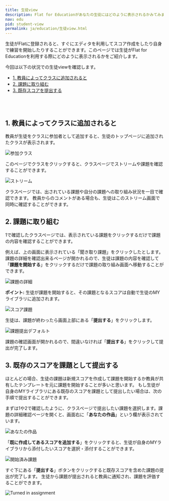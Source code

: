 ```yaml
---
title: 生徒view
description: Flat for Educationがあなたの生徒にはどのように表示されるかみてみましょう。
nav: edu
pid: student-view
permalink: ja/education/生徒view.html
---
```


生徒がFlatに登録されると、すぐにエディタを利用してスコア作成をしたり自身で練習を開始したりすることができます。このページでは生徒がFlat for Educationを利用する際にどのように表示されるかをご紹介します。

今回は以下の状況での生徒viewを確認します。

* [1. 教員によってクラスに追加されると](#class-and-student-stream)
* [2. 課題に取り組む](#work-on-an-assignment)
* [3. 既存スコアを提出する](#turn-in-an-existing-score-for-an-assignment)
<br>
<br>

## 1. 教員によってクラスに追加されると

教員が生徒をクラスに参加者として追加すると、生徒のトップページに追加されたクラスが表示されます。

![参加クラス](/help/assets/img/edu-ja/class-student-list.png)

このページでクラスをクリックすると、クラスページでストリームや課題を確認することができます。

![ストリーム](/help/assets/img/edu-ja/class-student-stream.png)

クラスページでは、出されている課題や自分の課題への取り組み状況を一目で確認できます。
教員からのコメントがある場合も、生徒はこのストリーム画面で同時に確認することができます。
<br>


## 2. 課題に取り組む

1で確認したクラスページでは、表示されている課題をクリックするだけで課題の内容を確認することができます。

例えば、上の画面に表示されている「聞き取り課題」をクリックしたとします。
課題の詳細を確認出来るページが開かれるので、生徒は課題の内容を確認して「**課題を開始する**」をクリックするだけで課題の取り組み画面へ移動することができます。

![課題の詳細](/help/assets/img/edu-ja/class-student-assignment-view.png)

**ポイント:** 生徒が課題を開始すると、その課題となるスコアは自動で生徒のMYライブラリに追加されます。

![スコア課題](/help/assets/img/edu-ja/class-student-editor-template.png)

生徒は、課題が終わったら画面上部にある「**提出する**」をクリックします。

![課題提出デフォルト](/help/assets/img/edu-ja/class-student-editor-turnin-default.png)

課題の確認画面が開かれるので、間違いなければ「**提出する**」をクリックして提出が完了します。
<br>


## 3. 既存のスコアを課題として提出する

ほとんどの場合、生徒の課題は新規スコアを作成して課題を開始するか教員が共有したテンプレートを元に課題を開始することが多いと思います。
もし生徒が自身のMYライブラリにある既存のスコアを課題として提出したい場合は、次の手順で提出することができます。

まずは1や2で確認したように、クラスページで提出したい課題を選択します。課題の詳細確認ページを開くと、画面右に「**あなたの作品**」という欄が表示されています。


![あなたの作品](/help/assets/img/edu-ja/class-student-your-work-template-default.png)

「**既に作成してあるスコアを追加する**」をクリックすると、生徒が自身のMYライブラリから添付したいスコアを選択・添付することができます。

![開始済み課題](/help/assets/img/edu-ja/class-student-your-work-template-started.png)

すぐ下にある「**提出する**」ボタンをクリックすると既存スコアを含めた課題の提出が完了します。
生徒から課題が提出されると教員に通知され、課題を評価することができます。

![Turned in assignment](/help/assets/img/edu-ja/class-student-your-work-template-turned-in.png)

